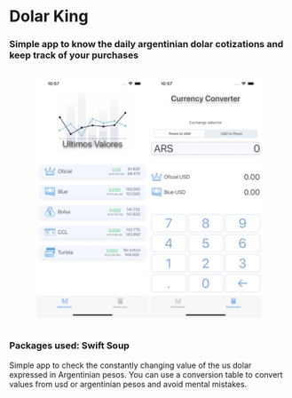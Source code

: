 #  Dolar King

### Simple app to know the daily argentinian dolar cotizations and keep track of your purchases

<div class="row">
  <div class="column">
    <p align=center>
      <img src="MainScreenOK.png" width=200 />
      <img src="CurrencyConverterScreenOk.png" width=200 />
    </p>
  </div>
</div>

### Packages used: Swift Soup

Simple app to check the constantly changing value of the us dolar expressed in Argentinian pesos.
You can use a conversion table to convert values from usd or argentinian pesos and avoid mental mistakes.


